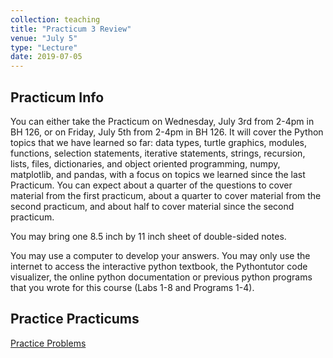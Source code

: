 ```yaml
---
collection: teaching
title: "Practicum 3 Review"
venue: "July 5"
type: "Lecture"
date: 2019-07-05
---
```


## Practicum Info
You can either take the Practicum on Wednesday, July 3rd from 2-4pm in BH 126, or on
Friday, July 5th from 2-4pm in BH 126.
It will cover the Python topics that we have learned so far:
data types, turtle graphics, modules, functions, selection statements, iterative statements, strings,
recursion, lists, files, dictionaries, and
object oriented programming, numpy, matplotlib, and pandas, with a focus on topics we learned since the
last Practicum. You can expect about a quarter of the questions to cover material from the first
practicum, about a quarter to cover material from the second practicum, and about half to cover material
since the second practicum.

You may bring one 8.5 inch by 11 inch sheet of double-sided notes.

You may use a computer to develop your answers. You may only use the internet to access the interactive python textbook,
the Pythontutor code visualizer,
the online python documentation or previous python programs that you wrote for this course (Labs 1-8 and Programs 1-4).

## Practice Practicums

[Practice Problems](https://lgw2.github.io/teaching/csci127-summer-2019/lectures/practice_practicum_3.pdf)
